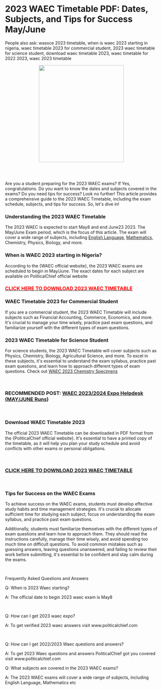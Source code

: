 # 2023 WAEC Timetable PDF: Dates, Subjects, and Tips for Success May/June
<meta name="google-site-verification" content="91YInPH2_D7pjX_67j7_GODHBHZJsDcu0xJFASUcaXk" />
<p>People also ask:&nbsp;wassce 2023 timetable, when is waec 2023 starting in nigeria, waec timetable 2023 for commercial student, 2023 waec timetable for science student, download waec timetable 2023, waec timetable for 2022 2023, waec 2023 timetable</p><div class="separator" style="clear: both; text-align: center;"><a href="https://blogger.googleusercontent.com/img/b/R29vZ2xl/AVvXsEhST3Iph07PCi1R-J4DcjirxaqGFl17Oo430gtDOvSH0lYs3TPsi0h72lHkabn4WeHWCf5n5NlSvGLeqTksQC-tQQc-ZzmepqkdMSCCJFkPlz8Fy-XlsL49M7XzRlyR3Is2NanPJAckLz4UipMHotH_o1OdqgpPdFoeK7iMQuYm122-YLaBcmI9Tw/s1280/WhatsApp%20Image%202023-04-24%20at%2011.43.03%20PM.jpeg" style="margin-left: 1em; margin-right: 1em;"><img border="0" data-original-height="1280" data-original-width="1122" height="320" src="https://blogger.googleusercontent.com/img/b/R29vZ2xl/AVvXsEhST3Iph07PCi1R-J4DcjirxaqGFl17Oo430gtDOvSH0lYs3TPsi0h72lHkabn4WeHWCf5n5NlSvGLeqTksQC-tQQc-ZzmepqkdMSCCJFkPlz8Fy-XlsL49M7XzRlyR3Is2NanPJAckLz4UipMHotH_o1OdqgpPdFoeK7iMQuYm122-YLaBcmI9Tw/s320/WhatsApp%20Image%202023-04-24%20at%2011.43.03%20PM.jpeg" width="281" /></a></div><br /><p><br /></p><p>Are you a student preparing for the 2023 WAEC exams? If Yes, congratulations. Do you want to know the dates and subjects covered in the exams? Do you need tips for success? Look no further! This article provides a comprehensive guide to the 2023 WAEC Timetable, including the exam schedule, subjects, and tips for success. So, let's dive in!</p><h3 style="text-align: left;">Understanding the 2023 WAEC Timetable</h3><p>The 2023 WAEC is expected to start May8 and end June23 2023. The May/June Exam period, which is the focus of this article. The exam will cover a wide range of subjects, including <a href="https://www.politicalchief.com/2023/04/2023-free-waec-english-language-expo.html">English Language</a>, <a href="https://www.politicalchief.com/2023/04/2023-free-waec-mathematics-expo-obj-and.html">Mathematics</a>, Chemistry, Physics, Biology, and more.</p><h3 style="text-align: left;">When is WAEC 2023 starting in Nigeria?</h3><p>According to the {WAEC official website}, the 2023 WAEC exams are scheduled to begin in May/June. The exact dates for each subject are available on PoliticalChief official website</p><h3 style="text-align: left;"><a href="https://www.politicalchief.com/2023/04/free-waec-2023-mayjune-exam-timetable.html?m=1"><span style="color: red;">CLICK HERE TO DOWNLOAD 2023 WAEC TIMETABLE</span></a></h3><h3 style="text-align: left;">WAEC Timetable 2023 for Commercial Student</h3><p>If you are a commercial student, the 2023 WAEC Timetable will include subjects such as Financial Accounting, Commerce, Economics, and more. It's crucial to manage your time wisely, practice past exam questions, and familiarize yourself with the different types of exam questions.</p><h3>2023 WAEC Timetable for Science Student</h3><p>For science students, the 2023 WAEC Timetable will cover subjects such as Physics, Chemistry, Biology, Agricultural Science, and more. To excel in these subjects, it's essential to understand the exam syllabus, practice past exam questions, and learn how to approach different types of exam questions. Check out <a href="https://www.politicalchief.com/2023/04/waec-2023-chemistry-specimens-practical.html">WAEC 2023 Chemistry Specimens</a></p><p><br /></p><h3 style="text-align: left;">RECOMMENDED POST: <a href="https://www.politicalchief.com/2023/04/waec-20232024-expo-helpdesk-mayjune-runs.html">WAEC 2023/2024 Expo Helpdesk (MAY/JUNE Runs</a>)</h3><div><br /></div><h3 style="text-align: left;">Download WAEC Timetable 2023</h3><p>The official 2023 WAEC Timetable can be downloaded in PDF format from the {PoliticalChief official website}. It's essential to have a printed copy of the timetable, as it will help you plan your study schedule and avoid conflicts with other exams or personal obligations.</p><p><br /></p><h3 style="text-align: left;"><span style="color: red;"><a href="https://www.politicalchief.com/2023/04/free-waec-2023-mayjune-exam-timetable.html?m=1">CLICK HERE TO DOWNLOAD 2023 WAEC TIMETABLE</a></span></h3><div><br /></div><h3 style="text-align: left;">Tips for Success on the WAEC Exams</h3><p>To achieve success on the WAEC exams, students must develop effective study habits and time management strategies. It's crucial to allocate sufficient time for studying each subject, focus on understanding the exam syllabus, and practice past exam questions.&nbsp;</p><p>Additionally, students must familiarize themselves with the different types of exam questions and learn how to approach them. They should read the instructions carefully, manage their time wisely, and avoid spending too much time on difficult questions. To avoid common mistakes such as guessing answers, leaving questions unanswered, and failing to review their work before submitting, it's essential to be confident and stay calm during the exams.</p><p><br /></p><p>Frequently Asked Questions and Answers</p><p>Q: When is 2023 Waec starting?</p><p>A: The official date to begin 2023 waec exam is May8</p><p><br /></p><p>Q: How can I get 2023 waec expo?</p><p>A: To get verified 2023 waec answers visit www.politicalchief.com</p><p><br /></p><p>Q: How can I get 2022/2023 Waec questions and answers?</p><p>A: To get 2023 Waec questions and answers PoliticalChief got you covered visit www.politicalchief.com</p><p>Q: What subjects are covered in the 2023 WAEC exams?</p><p>A: The 2023 WAEC exams will cover a wide range of subjects, including English Language, Mathematics etc</p>
